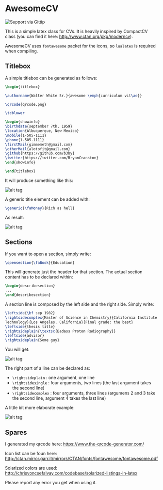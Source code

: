 AwesomeCV
=========

[![Support via Gittip](https://rawgithub.com/twolfson/gittip-badge/0.2.0/dist/gittip.png)](https://www.gittip.com/b3by)

This is a simple latex class for CVs. It is heavily inspired by CompactCV class
(you can find it here: http://www.ctan.org/pkg/moderncv).

AwesomeCV uses ```fontawesome``` packet for the icons, so ```lualatex``` is
required when compiling.

Titlebox
--------

A simple titlebox can be generated as follows:

```latex
\begin{titlebox}

\authorname{Walter White Sr.}{awesome \emph{curriculum vit\ae}}

\qrcode{qrcode.png}

\tcblower

\begin{showinfo}
\birthdate{september 7th, 1959}
\location{Albuquerque, New Mexico}
\mobile{1-505-1111}
\phone{1-505-1111}
\firstMail{gimmemeth@gmail.com}
\otherMail{alotofit@gmail.com}
\github{https://github.com/b3by}
\twitter{https://twitter.com/BryanCranston}
\end{showinfo}

\end{titlebox}
```

It will produce something like this:

![alt tag](https://raw.githubusercontent.com/b3by/AwesomeCV/master/example/tbox.png)

A generic title element can be added with:

```latex
\generic{\faMoney}{Rich as hell}
```

As result:

![alt tag](https://raw.githubusercontent.com/b3by/AwesomeCV/master/example/generic.png)

Sections
--------

If you want to open a section, simply write:

```latex
\opensection{\faBook}{Education}
```

This will generate just the header for that section. The actual section content
has to be declared within:

```latex
\begin{describesection}
...
\end{describesection}
```

A section line is composed by the left side and the right side. Simply write:

```latex
\leftside{\bf sep 1982}
\rightsidecomplex{Master of Science in Chemistry}{California Institute of
Technology}{Los Angeles, California}{Final grade: the best}
\leftside{thesis title}
\rightsideplain{\textsc{Badass Proton Radiography}}
\leftside{advisor}
\rightsideplain{Some guy}
```

You will get:

![alt tag](https://raw.githubusercontent.com/b3by/AwesomeCV/master/example/voice2.png)

The right part of a line can be declared as:

* ```\rightsideplain``` : one argument, one line
* ```\rightsidesingle``` : four arguments, two lines (the last argument takes
the second line)
* ```\rightsidecomplex``` : four arguments, three lines (argumens 2 and 3 take
the second line, argument 4 takes the last line)

A little bit more elaborate example:

![alt tag](https://raw.githubusercontent.com/b3by/AwesomeCV/master/example/voice.png)

Spares
------

I generated my qrcode here: https://www.the-qrcode-generator.com/

Icon list can be foun here: http://ctan.mirror.garr.it/mirrors/CTAN/fonts/fontawesome/fontawesome.pdf

Solarized colors are used: http://chrisvoncsefalvay.com/codebase/solarized-listings-in-latex

Please report any error you get when using it.
